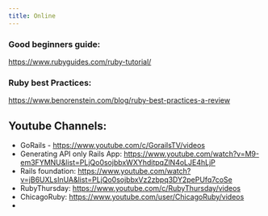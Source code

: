 ```yaml
---
title: Online
---
```


### Good beginners guide:
https://www.rubyguides.com/ruby-tutorial/

### Ruby best Practices:
https://www.benorenstein.com/blog/ruby-best-practices-a-review

## Youtube Channels:
- GoRails - https://www.youtube.com/c/GorailsTV/videos
- Generating API only Rails App: https://www.youtube.com/watch?v=M9-em3FYMNU&list=PLjQo0sojbbxWXYhditpqZlN4oLJE4hLjP
- Rails foundation: https://www.youtube.com/watch?v=jB6UXLsInUA&list=PLjQo0sojbbxVz2zbpq3DY2pePUfq7coSe
- RubyThursday: https://www.youtube.com/c/RubyThursday/videos
- ChicagoRuby: https://www.youtube.com/user/ChicagoRuby/videos
- 



